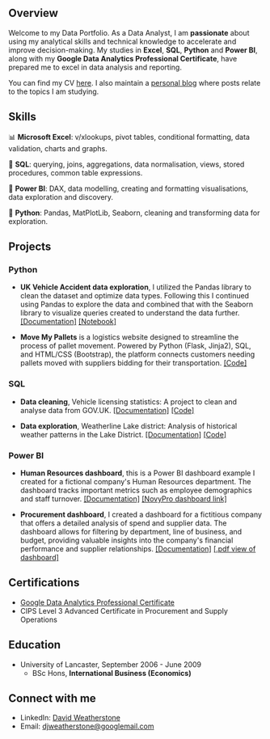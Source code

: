 ## Overview
Welcome to my Data Portfolio. As a Data Analyst, I am **passionate** about using my analytical skills and technical knowledge to accelerate and improve decision-making. My studies in **Excel**, **SQL**, **Python** and **Power BI**, along with my **Google Data Analytics Professional Certificate**, have prepared me to excel in data analysis and reporting.

You can find my CV <a href="https://drive.google.com/file/d/1DG50l-D0uY5aG_HbUuzHt6ZGRUwNDLk_/view?usp=sharing" target="_blank">here</a>. I also maintain a [personal blog](https://davidweatherstone.onrender.com/) where posts relate to the topics I am studying.

## Skills
📊 **Microsoft Excel**: v/xlookups, pivot tables, conditional formatting, data validation, charts and graphs.

💾 **SQL**: querying, joins, aggregations, data normalisation, views, stored procedures, common table expressions.

🔮 **Power BI**: DAX, data modelling, creating and formatting visualisations, data exploration and discovery.

🐍 **Python**: Pandas, MatPlotLib, Seaborn, cleaning and transforming data for exploration.

## Projects

### Python
* **UK Vehicle Accident data exploration**, I utilized the Pandas library to clean the dataset and optimize data types. Following this I continued using Pandas to explore the data and combined that with the Seaborn library to visualize queries created to understand the data further. [[Documentation]](Projects/Python%20Data%20exploration%20-%20UK%20Vehicle%20Accidents/) [[Notebook]](Projects/Python%20Data%20exploration%20-%20UK%20Vehicle%20Accidents/UK_Accident.ipynb)
  
* **Move My Pallets** is a logistics website designed to streamline the process of pallet movement. Powered by Python (Flask, Jinja2), SQL, and HTML/CSS (Bootstrap), the platform connects customers needing pallets moved with suppliers bidding for their transportation. [[Code]](https://github.com/davidweatherstone/move_my_pallets/)
  
### SQL
* **Data cleaning**, Vehicle licensing statistics: A project to clean and analyse data from GOV.UK. [[Documentation]](Projects/SQL%20Cleaning%20-%20Vehicle%20licensing%20statistics/) [[Code]](Projects/SQL%20Cleaning%20-%20Vehicle%20licensing%20statistics/README.md)

* **Data exploration**, Weatherline Lake district: Analysis of historical weather patterns in the Lake District. [[Documentation]](Projects/SQL%20Data%20exploration%20-%20Weatherline/) [[Code]](Projects/SQL%20Data%20exploration%20-%20Weatherline/README.md)

### Power BI
* **Human Resources dashboard**, this is a Power BI dashboard example I created for a fictional company's Human Resources department. The dashboard tracks important metrics such as employee demographics and staff turnover. [[Documentation]](Projects/Power%20BI%20-%20Human%20Resources%20dashboard/README.md) [[NovyPro dashboard link]](https://www.novypro.com/project/pimhrdashboard)

* **Procurement dashboard**, I created a dashboard for a fictitious company that offers a detailed analysis of spend and supplier data. The dashboard allows for filtering by department, line of business, and budget, providing valuable insights into the company's financial performance and supplier relationships. [[Documentation]](Projects/Power%20BI%20-%20Procurement%20dashboard/README.md) [[.pdf view of dashboard]](https://drive.google.com/file/d/1rbF_0xmT34H7F5cI4WVjZtjp-Us_iRmF/view?usp=sharing)

## Certifications
* [Google Data Analytics Professional Certificate](https://drive.google.com/file/d/1NXKDZShsj2_qZCxtoar1PiqODv0VTkvc/view?usp=sharing)
* CIPS Level 3 Advanced Certificate in Procurement and Supply Operations

## Education
* University of Lancaster, September 2006 - June 2009
    * BSc Hons, **International Business (Economics)**

## Connect with me
- LinkedIn: [David Weatherstone](https://www.linkedin.com/in/davidweatherstone)
- Email: djweatherstone@googlemail.com
